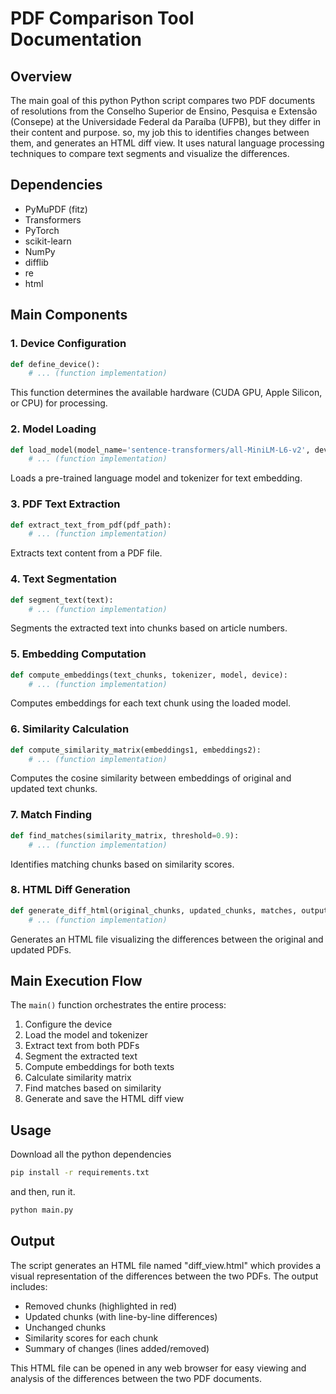 # PDF Comparison Tool Documentation

## Overview
The main goal of this python  Python script compares two PDF documents of resolutions from the Conselho Superior de Ensino, Pesquisa e Extensão (Consepe) at the Universidade Federal da Paraíba (UFPB), but they differ in their content and purpose.
so, my job this to identifies changes between them, and generates an HTML diff view. It uses natural language processing techniques to compare text segments and visualize the differences.

## Dependencies

- PyMuPDF (fitz)
- Transformers
- PyTorch
- scikit-learn
- NumPy
- difflib
- re
- html

## Main Components

### 1. Device Configuration

```python
def define_device():
    # ... (function implementation)
```

This function determines the available hardware (CUDA GPU, Apple Silicon, or CPU) for processing.

### 2. Model Loading

```python
def load_model(model_name='sentence-transformers/all-MiniLM-L6-v2', device=None):
    # ... (function implementation)
```

Loads a pre-trained language model and tokenizer for text embedding.

### 3. PDF Text Extraction

```python
def extract_text_from_pdf(pdf_path):
    # ... (function implementation)
```

Extracts text content from a PDF file.

### 4. Text Segmentation

```python
def segment_text(text):
    # ... (function implementation)
```

Segments the extracted text into chunks based on article numbers.

### 5. Embedding Computation

```python
def compute_embeddings(text_chunks, tokenizer, model, device):
    # ... (function implementation)
```

Computes embeddings for each text chunk using the loaded model.

### 6. Similarity Calculation

```python
def compute_similarity_matrix(embeddings1, embeddings2):
    # ... (function implementation)
```

Computes the cosine similarity between embeddings of original and updated text chunks.

### 7. Match Finding

```python
def find_matches(similarity_matrix, threshold=0.9):
    # ... (function implementation)
```

Identifies matching chunks based on similarity scores.

### 8. HTML Diff Generation

```python
def generate_diff_html(original_chunks, updated_chunks, matches, output_path='diff_view.html'):
    # ... (function implementation)
```

Generates an HTML file visualizing the differences between the original and updated PDFs.

## Main Execution Flow

The `main()` function orchestrates the entire process:

1. Configure the device
2. Load the model and tokenizer
3. Extract text from both PDFs
4. Segment the extracted text
5. Compute embeddings for both texts
6. Calculate similarity matrix
7. Find matches based on similarity
8. Generate and save the HTML diff view

## Usage
Download all the python dependencies
```bash
pip install -r requirements.txt
```
and then, run it. 
```bash
python main.py
```
## Output

The script generates an HTML file named "diff_view.html" which provides a visual representation of the differences between the two PDFs. The output includes:

- Removed chunks (highlighted in red)
- Updated chunks (with line-by-line differences)
- Unchanged chunks
- Similarity scores for each chunk
- Summary of changes (lines added/removed)

This HTML file can be opened in any web browser for easy viewing and analysis of the differences between the two PDF documents.
